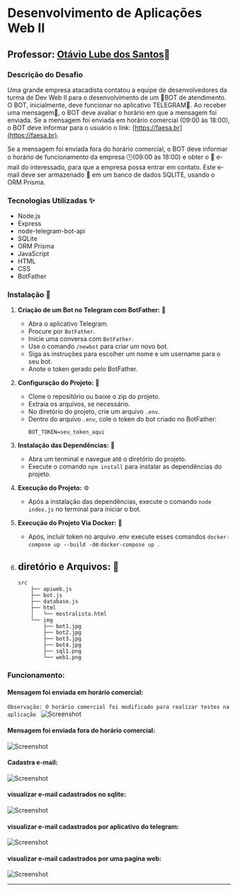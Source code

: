 # Desenvolvimento de Aplicações Web II

## Professor:  [Otávio Lube dos Santos](https://www.linkedin.com/in/otaviolube/)🔗

### Descrição do Desafio

Uma grande empresa atacadista contatou a equipe de desenvolvedores da turma de Dev Web II para o desenvolvimento de um 🤖BOT de atendimento. O BOT, inicialmente, deve funcionar no aplicativo TELEGRAM📱. Ao receber uma mensagem💬, o BOT deve avaliar o horário em que a mensagem foi enviada. Se a mensagem foi enviada em horário comercial (09:00 às 18:00), o  BOT deve informar para o usuário o link: [https://faesa.br](https://faesa.br).

Se a mensagem foi enviada fora do horário comercial, o BOT deve informar o horário de funcionamento da empresa 🕒(09:00 às 18:00) e obter o 📧 e-mail do interessado, para que a empresa possa entrar em contato. Este e-mail deve ser armazenado 📝 em um banco de dados SQLITE, usando o ORM Prisma.

### Tecnologias Utilizadas ✨

- Node.js
- Express
- node-telegram-bot-api
- SQLite
- ORM Prisma
- JavaScript
- HTML
- CSS
- BotFather

### Instalação 🧰

1. **Criação de um Bot no Telegram com BotFather:** 🔨
   - Abra o aplicativo Telegram.
   - Procure por `BotFather`.
   - Inicie uma conversa com `BotFather`.
   - Use o comando `/newbot` para criar um novo bot.
   - Siga as instruções para escolher um nome e um username para o seu bot.
   - Anote o token gerado pelo BotFather.

2. **Configuração do Projeto:** 🔨
   - Clone o repositório ou baixe o zip do projeto.
   - Extraia os arquivos, se necessário.
   - No diretório do projeto, crie um arquivo `.env`.
   - Dentro do arquivo `.env`, cole o token do bot criado no BotFather:
     ```
     BOT_TOKEN=seu_token_aqui
     ```

3. **Instalação das Dependências:** 🔨
   - Abra um terminal e navegue até o diretório do projeto.
   - Execute o comando `npm install` para instalar as dependências do projeto.

4. **Execução do Projeto:** ⚙️
   - Após a instalação das dependências, execute o comando `node index.js` no terminal para iniciar o bot.


5. **Execução do Projeto Via Docker:** 🐳
   - Após, incluir token no arquivo .env execute esses comandos `docker-compose up --build -d`e `docker-compose up `.


7. **diretório  e Arquivos:** 📁
   -
    ```
    src
        ├── apiweb.js
        ├── bot.js
        ├── database.js
        ├── html
        │   └── mostralista.html
        └── img
            ├── bot1.jpg
            ├── bot2.jpg
            ├── bot3.jpg
            ├── bot4.jpg
            ├── sql1.png
            └── web1.png
     ```


### Funcionamento:

#### Mensagem foi enviada em horário comercial:
```Observação: O horário comercial foi modificado para realizar testes na aplicação ```
![Screenshot](/src/img/bot1.jpg)
<br>

#### Mensagem foi enviada fora do horário comercial:

![Screenshot](/src/img/bot2.jpg)

#### Cadastra e-mail:

![Screenshot](/src/img/bot3.jpg)

#### visualizar e-mail cadastrados no sqlite:

![Screenshot](/src/img/sql1.png)

#### visualizar e-mail cadastrados por aplicativo do telegram:

![Screenshot](/src/img/bot4.jpg)

#### visualizar e-mail cadastrados por uma pagina web:

![Screenshot](/src/img/web1.png)


---

